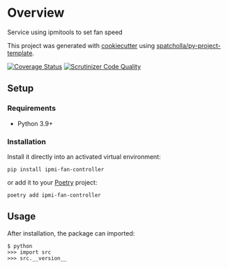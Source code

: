 # Overview

Service using ipmitools to set fan speed

This project was generated with [cookiecutter](https://github.com/audreyr/cookiecutter) using [spatcholla/py-project-template](https://gitlab.com/Spatcholla/py-project-template).

[![Coverage Status](https://img.shields.io/coveralls/samuel-odinware/ipmi-fan-controller.svg)](https://coveralls.io/r/samuel-odinware/ipmi-fan-controller)
[![Scrutinizer Code Quality](https://img.shields.io/scrutinizer/g/samuel-odinware/ipmi-fan-controller.svg)](https://scrutinizer-ci.com/g/samuel-odinware/ipmi-fan-controller)

## Setup

### Requirements

* Python 3.9+

### Installation

Install it directly into an activated virtual environment:

```shell
pip install ipmi-fan-controller
```

or add it to your [Poetry](https://poetry.eustace.io/) project:

```shell
poetry add ipmi-fan-controller
```

## Usage

After installation, the package can imported:

```shell
$ python
>>> import src
>>> src.__version__
```
